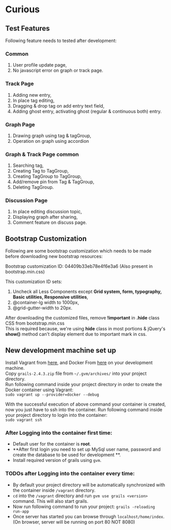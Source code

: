 Curious
=======

## Test Features

Following feature needs to tested after development:

### Common

1. User profile update page,
2. No javascript error on graph or track page.

### Track Page

1. Adding new entry,
2. In place tag editing,
3. Dragging & drop tag on add entry text field,
4. Adding ghost entry, activating ghost (regular & continuous both) entry.

### Graph Page

1. Drawing graph using tag & tagGroup,
2. Operation on graph using accordion

### Graph & Track Page common

1. Searching tag,
2. Creating Tag to TagGroup,
3. Creating TagGroup to TagGroup,
4. Add/remove pin from Tag & TagGroup,
5. Deleting TagGroup.

### Discussion Page

1. In place editing discussion topic,
2. Displaying graph after sharing,
3. Comment feature on discuss page.

## Bootstrap Customization

Following are some bootstrap customization which needs to be made before downloading new bootstrap resources:

Bootstrap customization ID: 04409b33eb78e4f6e3a6 (Also present in bootstrap.min.css)

This customization ID sets: 
1. Uncheck all Less Components except **Grid system, form, typography, Basic utilities, Responsive utilities**,
2. @container-lg width to 1000px,
3. @grid-gutter-width to 20px.

After downloading the customized files, remove **!important** in **.hide** class CSS from bootstrap.min.css    
This is required because, we're using **hide** class in most portions & jQuery's **show()** method can't display element due to important mark in css.

## New development machine set up

Install Vagrant from [here](https://www.vagrantup.com/downloads.html), and Docker From [here](https://docs.docker.com/installation/) on your development machine.    
Copy `grails-2.4.3.zip` file from `~/.gvm/archives/` into your project directory.   
Run following command inside your project directory in order to create the Docker container using Vagrant:    
`sudo vagrant up --provider=docker --debug`

With the successful execution of above command your container is created, now you just have to ssh into the container.
Run following command inside your project directory to login into the container:    
`sudo vagrant ssh`

### After Logging into the container first time:
 * Default user for the container is  **root**.
 * **After first login you need to set up MySql user name, password and create the database to be used for development **.
 * Install required version of grails using `gvm`.

### TODOs after Logging into the container every time:
 * By default your project directory will be automatically synchronized with the container inside `/vagrant` directory.
 * `cd` into the `/vagrant` directory and run `gvm use grails <version>` command. This will also start grails.
 * Now run following command to run your project:
   `grails -reloading run-app`
 * Once server has started you can browse through `localhost/home/index`.(On browser, server will be running on port 80 NOT 8080)